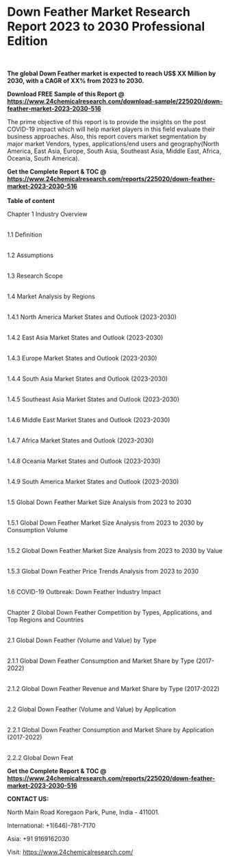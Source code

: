 <h1>Down Feather Market Research Report 2023 to 2030 Professional Edition</h1><br/><p><strong>The global Down Feather market is expected to reach US$ XX Million by 2030, with a <strong>CAGR</strong> of XX% from 2023 to 2030.</strong></p><div><b>Download FREE Sample of this Report @ <a href="https://www.24chemicalresearch.com/download-sample/225020/down-feather-market-2023-2030-516">https://www.24chemicalresearch.com/download-sample/225020/down-feather-market-2023-2030-516</a></b></div><p>The prime objective of this report is to provide the insights on the post COVID-19 impact which will help market players in this field evaluate their business approaches. Also, this report covers market segmentation by major market Vendors, types, applications/end users and geography(North America, East Asia, Europe, South Asia, Southeast Asia, Middle East, Africa, Oceania, South America).</p><div><b>Get the Complete Report & TOC @ <a href="https://www.24chemicalresearch.com/reports/225020/down-feather-market-2023-2030-516">https://www.24chemicalresearch.com/reports/225020/down-feather-market-2023-2030-516</a></b></div><br><b>Table of content</b><p>Chapter 1 Industry Overview<br />
 
 <br>1.1 Definition<br />
 
 <br>1.2 Assumptions<br />
 
 <br>1.3 Research Scope<br />
 
 <br>1.4 Market Analysis by Regions<br />
 
 <br>1.4.1 North America Market States and Outlook (2023-2030)<br />
 
 <br>1.4.2 East Asia Market States and Outlook (2023-2030)<br />
 
 <br>1.4.3 Europe Market States and Outlook (2023-2030)<br />
 
 <br>1.4.4 South Asia Market States and Outlook (2023-2030)<br />
 
 <br>1.4.5 Southeast Asia Market States and Outlook (2023-2030)<br />
 
 <br>1.4.6 Middle East Market States and Outlook (2023-2030)<br />
 
 <br>1.4.7 Africa Market States and Outlook (2023-2030)<br />
 
 <br>1.4.8 Oceania Market States and Outlook (2023-2030)<br />
 
 <br>1.4.9 South America Market States and Outlook (2023-2030)<br />
 
 <br>1.5 Global Down Feather Market Size Analysis from 2023 to 2030<br />
 
 <br>1.5.1 Global Down Feather Market Size Analysis from 2023 to 2030 by Consumption Volume<br />
 
 <br>1.5.2 Global Down Feather Market Size Analysis from 2023 to 2030 by Value<br />
 
 <br>1.5.3 Global Down Feather Price Trends Analysis from 2023 to 2030<br />
 
 <br>1.6 COVID-19 Outbreak: Down Feather Industry Impact<br />
 
 <br>Chapter 2 Global Down Feather Competition by Types, Applications, and Top Regions and Countries<br />
 
 <br>2.1 Global Down Feather (Volume and Value) by Type<br />
 
 <br>2.1.1 Global Down Feather Consumption and Market Share by Type (2017-2022)<br />
 
 <br>2.1.2 Global Down Feather Revenue and Market Share by Type (2017-2022)<br />
 
 <br>2.2 Global Down Feather (Volume and Value) by Application<br />
 
 <br>2.2.1 Global Down Feather Consumption and Market Share by Application (2017-2022)<br />
 
 <br>2.2.2 Global Down Feat<br><div><b>Get the Complete Report & TOC @ <a href="https://www.24chemicalresearch.com/reports/225020/down-feather-market-2023-2030-516">https://www.24chemicalresearch.com/reports/225020/down-feather-market-2023-2030-516</a></b></div></p>
 
 <b>CONTACT US:</b><br>
 
 North Main Road Koregaon Park, Pune, India - 411001.<br/>
 
 International: +1(646)-781-7170<br/>
 
 Asia: +91 9169162030<br/>
 
 Visit: <a href="https://www.24chemicalresearch.com/">https://www.24chemicalresearch.com/</a>
 
 <br>